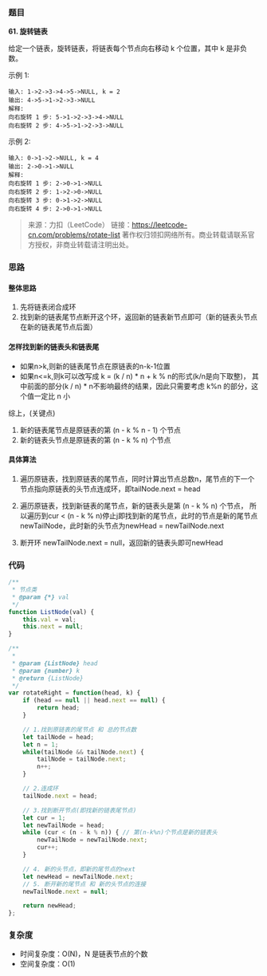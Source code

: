 ### 题目
**61. 旋转链表**

给定一个链表，旋转链表，将链表每个节点向右移动 k 个位置，其中 k 是非负数。

示例 1:
```
输入: 1->2->3->4->5->NULL, k = 2
输出: 4->5->1->2->3->NULL
解释:
向右旋转 1 步: 5->1->2->3->4->NULL
向右旋转 2 步: 4->5->1->2->3->NULL
```
示例 2:

```
输入: 0->1->2->NULL, k = 4
输出: 2->0->1->NULL
解释:
向右旋转 1 步: 2->0->1->NULL
向右旋转 2 步: 1->2->0->NULL
向右旋转 3 步: 0->1->2->NULL
向右旋转 4 步: 2->0->1->NULL
```
>来源：力扣（LeetCode）
链接：https://leetcode-cn.com/problems/rotate-list
著作权归领扣网络所有。商业转载请联系官方授权，非商业转载请注明出处。

### 思路
#### 整体思路
1. 先将链表闭合成环
2. 找到新的链表尾节点断开这个环，返回新的链表新节点即可（新的链表头节点在新的链表尾节点后面）


#### 怎样找到新的链表头和链表尾
* 如果n>k,则新的链表尾节点在原链表的n-k-1位置
* 如果n<=k,则k可以改写成 k = (k / n) * n + k % n的形式(k/n是向下取整)，
其中前面的部分(k / n) * n不影响最终的结果，因此只需要考虑 k%n 的部分，这个值一定比 n 小

综上，(关键点)
1. 新的链表尾节点是原链表的第 (n - k % n - 1) 个节点 
2. 新的链表头节点是原链表的第 (n - k % n) 个节点

#### 具体算法
1. 遍历原链表，找到原链表的尾节点，同时计算出节点总数n，尾节点的下一个节点指向原链表的头节点连成环，即tailNode.next = head
 
2. 遍历原链表，找到新链表的尾节点，新的链表头是第 (n - k % n) 个节点，
所以遍历到cur < (n - k % n)停止j即找到新的尾节点，此时的节点是新的尾节点newTailNode，此时新的头节点为newHead = newTailNode.next

3. 断开环 newTailNode.next = null，返回新的链表头即可newHead


### 代码
```javascript
/**
 * 节点类
 * @param {*} val 
 */
function ListNode(val) {
    this.val = val;
    this.next = null;
}

/**
 * 
 * @param {ListNode} head
 * @param {number} k
 * @return {ListNode}
 */
var rotateRight = function(head, k) {
    if (head == null || head.next == null) {
        return head;
    }

    // 1.找到原链表的尾节点 和 总的节点数
    let tailNode = head;
    let n = 1;
    while(tailNode && tailNode.next) {
        tailNode = tailNode.next;
        n++;
    }

    // 2.连成环
    tailNode.next = head;

    // 3.找到断开节点(即找新的链表尾节点)
    let cur = 1;
    let newTailNode = head;
    while (cur < (n - k % n)) { // 第(n-k%n)个节点是新的链表头
        newTailNode = newTailNode.next;
        cur++;
    }

    // 4. 新的头节点，即新的尾节点的next
    let newHead = newTailNode.next;
    // 5. 断开新的尾节点 和 新的头节点的连接
    newTailNode.next = null;

    return newHead;
};

```

### 复杂度
* 时间复杂度：O(N)，N 是链表节点的个数
* 空间复杂度：O(1)


